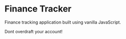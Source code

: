 # Finance Tracker
Finance tracking application built using vanilla JavaScript.

Dont overdraft your account!
